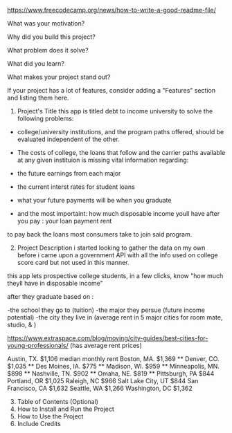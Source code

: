 
https://www.freecodecamp.org/news/how-to-write-a-good-readme-file/


What was your motivation?




Why did you build this project?




What problem does it solve?




What did you learn?




What makes your project stand out?




If your project has a lot of features, consider adding a "Features" section and listing them here.


1. Project's Title
this app is titled debt to income university to solve the following problems: 
- college/university institutions, and the program paths offered, should be evaluated independent of the other. 

- The costs of college, the loans that follow and the carrier paths available at any given instituion is missing vital information regarding: 
- the future earnings from each major 
- the current interst rates for student loans 
- what your future payments will be when you graduate 
- and the most importaint: how much disposable income youll have after you pay : 
your loan payment 
rent



to pay back the loans most consumers take to join said program. 




2. Project Description
i started looking to gather the data on my own before i came upon a government API with all the info used on college score card but not used in this manner. 

this app lets prospective college students, in a few clicks, know 
"how much theyll have in disposable income"

after they graduate based on :

-the school they go to (tuition)
-the major they persue (future income potential)
-the city they live in (average rent in 5 major cities for room mate, studio, & )


https://www.extraspace.com/blog/moving/city-guides/best-cities-for-young-professionals/ (has average rent prices)

Austin, TX. $1,106 median monthly rent
Boston, MA. $1,369 **
Denver, CO. $1,035 **
Des Moines, IA. $775 **
Madison, WI. $959 **
Minneapolis, MN. $898 **
Nashville, TN.  $902 **
Omaha, NE. $819 **
Pittsburgh, PA $844
Portland, OR  $1,025 
Raleigh, NC  $966
Salt Lake City, UT $844 
San Francisco, CA $1,632 
Seattle, WA $1,266 
Washington, DC  $1,362 

3. Table of Contents (Optional)
4. How to Install and Run the Project
5. How to Use the Project
6. Include Credits
